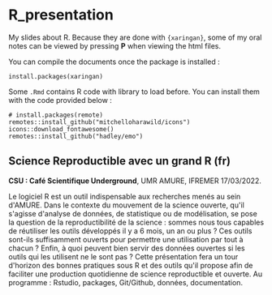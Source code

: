 # R_presentation

My slides about R. Because they are done with `{xaringan}`, some of my oral notes
can be viewed by pressing **P** when viewing the html files.

You can compile the documents once the package is installed :

```{r}
install.packages(xaringan)
```

Some `.Rmd` contains R code with library to load before. You can install them with the code provided below :

```{r}
# install.packages(remote)
remotes::install_github("mitchelloharawild/icons")
icons::download_fontawesome()
remotes::install_github("hadley/emo")
```

## Science Reproductible avec un grand R (fr)

**CSU : Café Scientifique Underground**, UMR AMURE, IFREMER 17/03/2022.

Le logiciel R est un outil indispensable aux recherches menés au sein d'AMURE.
Dans le contexte du mouvement de la science ouverte, qu'il s'agisse d'analyse de données, de statistique ou de modélisation,  se pose la question de la reproductibilité de la science  : sommes nous tous capables de réutiliser les outils développés il y a 6 mois, un an ou plus ? Ces outils sont-ils suffisamment ouverts pour permettre une utilisation par tout à chacun ? Enfin, à quoi peuvent bien servir des données ouvertes si les outils qui les utilisent ne le sont pas ?
Cette présentation fera un tour d'horizon des bonnes pratiques sous R et des outils qu'il propose afin de faciliter une production quotidienne de science reproductible et ouverte. Au programme : Rstudio, packages, Git/Github, données, documentation.
